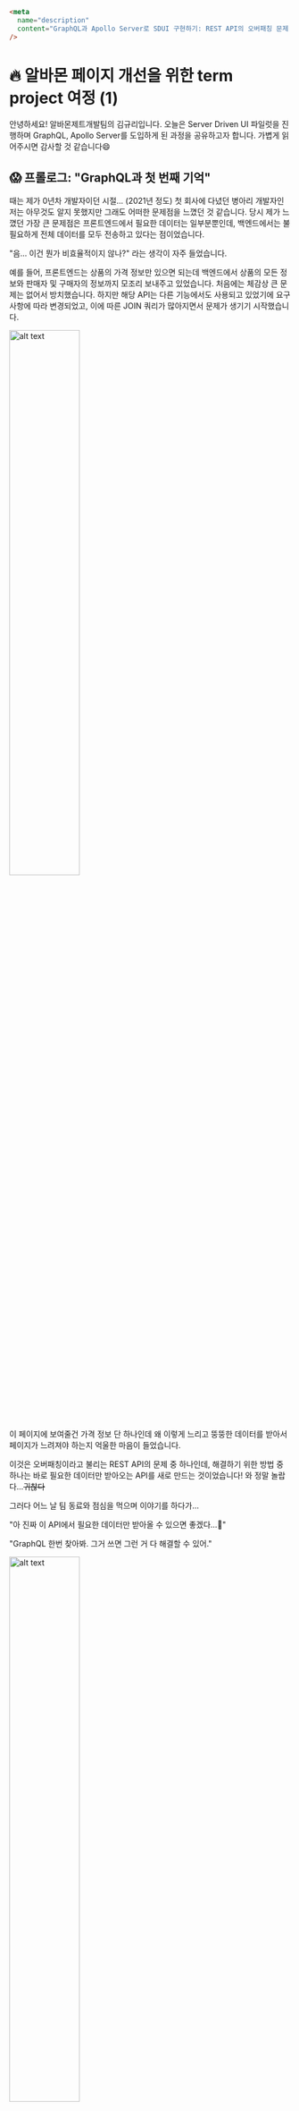 ```html
<meta
  name="description"
  content="GraphQL과 Apollo Server로 SDUI 구현하기: REST API의 오버패칭 문제 해결과 서버 주도 UI 개발 경험 공유"
/>
```

# 🔥 알바몬 페이지 개선을 위한 term project 여정 (1)

안녕하세요!
알바몬제트개발팀의 김규리입니다.
오늘은 Server Driven UI 파일럿을 진행하며 GraphQL, Apollo Server를 도입하게 된 과정을 공유하고자 합니다.
가볍게 읽어주시면 감사할 것 같습니다😄

## 😱 프롤로그: "GraphQL과 첫 번째 기억"

때는 제가 0년차 개발자이던 시절... (2021년 정도)
첫 회사에 다녔던 병아리 개발자인 저는 아무것도 알지 못했지만 그래도 어떠한 문제점을 느꼈던 것 같습니다.
당시 제가 느꼈던 가장 큰 문제점은 프론트엔드에서 필요한 데이터는 일부분뿐인데, 백엔드에서는 불필요하게 전체 데이터를 모두 전송하고 있다는 점이었습니다.

"음... 이건 뭔가 비효율적이지 않나?" 라는 생각이 자주 들었습니다.

예를 들어, 프론트엔드는 상품의 가격 정보만 있으면 되는데 백엔드에서 상품의 모든 정보와 판매자 및 구매자의 정보까지 모조리 보내주고 있었습니다. 처음에는 체감상 큰 문제는 없어서 방치했습니다. 하지만 해당 API는 다른 기능에서도 사용되고 있었기에 요구사항에 따라 변경되었고, 이에 따른 JOIN 쿼리가 많아지면서 문제가 생기기 시작했습니다.

<img src="image-5.png" alt="alt text" width="50%" />

이 페이지에 보여줄건 가격 정보 단 하나인데 왜 이렇게 느리고 뚱뚱한 데이터를 받아서 페이지가 느려져야 하는지 억울한 마음이 들었습니다.

이것은 오버패칭이라고 불리는 REST API의 문제 중 하나인데, 해결하기 위한 방법 중 하나는 바로 필요한 데이터만 받아오는 API를 새로 만드는 것이었습니다! 와 정말 놀랍다...~~귀찮다~~

<!-- "" //대사 추가 친구와 대화하다 알게되었다는 느낌으로 -->

그러다 어느 날 팀 동료와 점심을 먹으며 이야기를 하다가...

"아 진짜 이 API에서 필요한 데이터만 받아올 수 있으면 좋겠다...🤔"

"GraphQL 한번 찾아봐. 그거 쓰면 그런 거 다 해결할 수 있어."

<img src="image-11.png" alt="alt text" width="50%" />

처음 들어보는 GraphQL이란 단어에 궁금증이 생겨 찾아보게 되었습니다.

<img src="image-2.png" alt="alt text" width="50%" />

<!-- // 너무 빨리 넘어가면 안되는 부분 : 독자가 설득이 안됨 -->

<!-- // GraphQL을 알게 되었는데 찾아보니 이런 장점과 단점이 있는데 이런건 해결할 수 있는 장점들이다. 내가 깨달은 것 처럼 작성하기 -->

GraphQL을 찾아보니 2019년부터 존재했던 기술이었습니다. 더 자세히 알아보니 제가 겪고 있던 문제들을 해결할 수 있는 여러 장점들이 있었습니다.

1. **오버패칭 문제 해결**: 클라이언트가 필요한 데이터만 요청할 수 있다.
2. **유연한 데이터 요청**: 하나의 엔드포인트로 여러 종류의 데이터를 원하는 형태로 받아올 수 있다.
3. **타입 시스템**: 강력한 타입 체크로 런타임 에러를 줄일 수 있다.

이런 장점들을 보면서 "와, 이거 정말 우리가 겪고 있는 문제들을 해결할 수 있겠는데?" 하는 생각이 들었습니다.

<img src="image-13.png" alt="alt text" width="50%" />

이것을 알게 된 후, 당시 Spring Boot로 서버를 구축하고 있었는데 과감하게 연동을 시도해보았습니다. 결과적으로는 성공하지 못했고, 더 시급한 업무들이 쌓여 깊이 있게 연구할 시간이 부족했습니다.

모르는 것은 모른다고 말하고 모르는 것을 알아가는 것이 개발자의 삶 아니겠습니까?😆 이때부터 GraphQL은 완수하지 못한 과제처럼 마음 한구석에 남아 있었던 것 같습니다.

만 2년의 시간이 흐르고 3년차가 된 지금, 저는 알바몬에서 새로운 도전을 시작하게 되었습니다. 우리 팀에서는 이벤트 페이지 개발과 관련된 고민이 있었습니다. 대부분의 이벤트 페이지들이 타이틀, 이미지, 버튼 등 비슷한 구조를 가지고 있었는데요. 문제는 새로운 이벤트가 있을 때마다 비슷한 구조임에도 매번 새로 개발하고 배포해야 한다는 점이었습니다. 이 과정에서 불필요한 시간이 많이 소요되고 있었죠.

"매번 비슷한 컴포넌트를 새로 만드는게 비효율적이지 않나..."

"이벤트 페이지 구조를 좀 더 체계적으로 관리할 수 없을까?"

이런 고민을 팀원들과 나누던 중, 사수님께서 Server Driven UI라는 개념을 소개해 주셨습니다. UI 구조를 서버에서 제어하면 프론트엔드 배포 없이도 유연하게 화면을 구성할 수 있고, 컴포넌트를 정형화하여 재사용성을 높일 수 있다는 것이 었습니다. 이렇게 하면 매번 새로운 이벤트 페이지를 만들 때마다 비슷한 컴포넌트를 반복해서 개발하는 문제도 해결할 수 있을 것 같았습니다.

팀 내 논의 끝에 SDUI 도입을 검토해보기로 했고, 리서치를 하던 중 흥미로운 사실을 발견했습니다. 바로 SDUI가 GraphQL과 궁합이 정말 좋다는 것이었습니다.

그 순간 제 머릿속에서 2년 전의 기억이 떠올랐습니다.
"이거다! 드디어 GraphQL을 제대로 써볼 기회가 왔구나!"

저는 완수하지 못한 과제를 이번에야 말로 해봐야 겠다는 생각을 했습니다.

까짓거 한 번 해보기로 했습니다.😎

<img src="image.png" alt="alt text" width="50%" />

우리 팀은 알바몬에서 SDUI가 필요한 상황을 재현해보고 파일럿을 진행했습니다. 많관부

## 🎯 Episode 1: SDUI가 뭔데? (사실 이미 쓰고 있었을 지도)

<!-- 우리의 상황에 대한 설명이 필요 -->
<!-- 우리가 왜 이런 기술을 써야하는지 설명 -->
<!-- 추가 위 내용을 서론에서 좀 더 추가하였습니다. -->

<!-- 그래서 도입한 것이 SDUI이다. 하고 싶은 말이 많은데... 이건 기대해 주세요 라고 끝냄. -->

간단하게 SDUI (Server Driven UI)이라는게 뭔지부터 짚고 넘어가겠습니다.

어렵게 생각할 것 없이 말 그대로 서버에서 데이터를 조작해서 프론트엔드에 뿌려주는 것입니다.

개념 자체로만 보자면 우리는 이미 Server Driven한 UI를 작성하고 있었을 수도 있습니다. 예를 들어,캐러셀 데이터나 목록 데이터를 백엔드에서 가져와 프론트엔드에 뿌려주는 등의 작업이 있습니다.

이것을 좀 더 심화해서 UI 구조를 서버에서 제어할 수 있도록 만들면 더 SDUI 스러운 시스템을 만들 수 있겠죠.

예를 들자면, 카드 리스트의 row와 column을 자유자재로 바꾸고, 배너의 높이나 버튼을 앱/프론트엔드 배포하지 않고 서버에서 제어할 수 있으면 좋을 것 같지 않나요?

다만, 이 SDUI의 설게에는 개발자의 경험과 요구사항이 크게 좌우하기 때문에 여러 관계자들과 많은 논의가 필요해보였습니다. SDUI에 대한 자세한 내용은 추후 블로그 글에 써보도록 하겠습니다.

이번 시간에는 이런 것이 있다는 것만 알아 두고 GraphQL과 Apollo Server에 대해 이야기 해보겠습니다.

## 🎯 Episode 2: GraphQL이란?

<img src="image-6.png" alt="alt text" width="50%" />
이미지 출처: https://www.wallarm.com/what/what-is-graphql-definition-with-example

GraphQL은 쿼리 언어입니다. 쿼리 언어라는 것은 데이터를 조회하는 언어라는 것을 의미합니다.
기존의 일반적으로 데이티 조회는 백엔드에서 하는 작업이었는데, 이 역할이 프론트엔드로 넘어오게 된 것 입니다.

GraphQL을 사용하는 회사로 대표적으로 Airbnb가 있는데 아래 그림을 한 번 보시죠!

<img src="image-9.png" alt="alt text" width="50%" />
출처 : A Deep Dive into Airbnb’s Server-Driven UI System
https://medium.com/airbnb-engineering/a-deep-dive-into-airbnbs-server-driven-ui-system-842244c5f5

이미지는 Airbnb의 서버 드리븐 UI 시스템입니다.
보시면 각각의 섹션을 나누고 그 안에 데이터를 넣어 놓은 것을 볼 수 있습니다.
추후에 필요한 섹션을 정하고 순서대로 데이터를 넣어 놓으면 프론트엔드에서는 그대로 뿌려주는 것입니다.

그럼 우리도 할 수 있지 않을까!?!?!

<img src="image-14.png" alt="alt text" width="50%" />

이와 비슷하게 알바몬에서 적용할 수는 없을까 고민해보았습니다.

- 타이틀
- 이미지
- 버튼

<img src="image-35.png" alt="alt text" width="50%" />

<!-- 이 페이지를 위의 airbnb처럼 section을 나누어서 보여주기. 스키마도 추가. 세 개의 이미지를 가로로 나열해서 보여주는 느낌으로 -->

요즘 광고 여기저기서 볼 수 있는 핫하신 변우석 님의 얼굴이 담긴 이벤트 페이지 입니다.
이 이벤트 페이지를 섹션으로 나누자면 세 가지로 나눌 수 있습니다.

<img src="image-34.png" alt="alt text" width="50%" />

이것을 GraphQL 스키마로 구성해 보면 다음과 같습니다.

<!-- 접는 기능으로 -->

```tsx
type Query {
  getEventPage: EventPage
}

type EventPage {
  title: Title
  image: Image
  button: Button
}

type Title {
  text: String!
  color: String
  size: Int
}

type Image {
  url: String!
  alt: String
  width: Int
  height: Int
}

type Button {
  text: String!
  link: String!
  color: String
  backgroundColor: String
}
```

이 스키마를 따라 데이터를 가져올 리졸버를 구성합니다.
실제 프로덕션 환경에서는 데이터베이스나 외부 API에서 데이터를 가져오도록 수정하시면 됩니다.

```tsx
const eventPageResolver = {
  Query: {
    getEventPage: () => ({
      title: {
        text: "TVC 플러팅 챌린지",
        color: "#000000",
        size: 24,
      },
      image: {
        url: "https://example.com/event-image.jpg",
        alt: "잘생긴 우석 사진",
        width: 800,
        height: 400,
      },
      button: {
        text: "앱에서 칠린지 참여하기",
        link: "/events/2024",
        color: "#FFFFFF",
        backgroundColor: "#FF0000",
      },
    }),
  },
};

export default eventPageResolver;
```

이렇게 완성한 이벤트 페이지의 리졸버를 메인 리졸버에 통합 시킵니다

```tsx
import eventPageResolver from "./eventPage";

const resolvers = {
  Query: {
    ...eventPageResolver.Query,
  },
};

export default resolvers;
```

끝

단일 엔드포인트로 구성되기에 URI를 지정할 필요도 없습니다.
이렇게 하면 백엔드 구성은 끝났습니다.

이제 클라이언트는 쿼리 요청을 보낼 수 있습니다.

```tsx
query GetEventPage {
  getEventPage {
    title {
      text
      color
      size
    }
    image {
      url
      alt
      width
      height
    }
    button {
      text
      link
      color
      backgroundColor
    }
  }
}
```

그런데 여기서 모든 데이터가 필요하지 않은 경우도 있을 수 있습니다.
그러면 필요한 필드를 선택적으로 가져올 수 있습니다!

```tsx
query GetEventPageMinimal {
  getEventPage {
    title {
      text
    }
    button {
      text
      link
    }
  }
}
```

<img src="image-15.png" alt="alt text" width="50%" />
AMAZING !!

<!-- 이미지 추가 -->

이처럼 GraphQL에는 스키마, 리졸버, 쿼리, 뮤테이션 등의 개념이 있습니다.

이 작업에서 느낄 수 있는 GraphQL의 장점은 이렇습니다.

1. 필요한 데이터만 요청 가능
2. 강력한 타입 시스템
   - 스키마를 통해 데이터의 형태를 명확하게 정의합니다
3. 단일 엔드포인트

(출처: https://www.ibm.com/kr-ko/topics/graphql)

백엔드에서 뷔페 식탁을 차려놓으면 프론트엔드에서는 먹고싶은 것만 골라서 가져옵니다.
REST API가 미리 정해진 세트 메뉴라면, GraphQL은 원하는 만큼만 담아갈 수 있는 뷔페인 셈입니다.

<!-- 세트 메뉴, 뷔페 사진 추가 -->

<img src="image-19.png" alt="alt text" width="50%" /> GraphQL 뷔페
출처: https://www.google.com/url?sa=i&url=https%3A%2F%2Fwww.tamnao.com%2Fweb%2Fsp%2FdetailPrdt.do%3FprdtNum%3DSP00001383&psig=AOvVaw19mlPQoVAEAhiaxEePVaPp&ust=1733210300877000&source=images&cd=vfe&opi=89978449&ved=0CBQQjRxqFwoTCOCptdXFiIoDFQAAAAAdAAAAABAw

<img src="image-18.png" alt="alt text" width="50%" /> REST API 세트메뉴(죠스떡볶이)
출처: https://m.joseilbo.com/news/view.htm?newsid=269857#_digitalcamp

<img src="image-7.png" alt="alt text" width="50%" />

백엔드가 차려놓은 백첩반상을 프론트가 다 먹을 필요가 없어졌어요.
먹고싶은 것, 좋아하는 것, 필요한 것만 쏙쏙 뽑아먹을 수 있게 되었습니다.

<img src="image-20.png" alt="alt text" width="50%" />
다이어트 성공

<!-- 다이어트 성공 사진 -->

## 🎯 Episode 3: Apollo Server vs GraphQL Yoga

GraphQL을 실제로 구현하기 위해서는 서버 프레임워크가 필요했습니다.

리서치를 해보니 GraphQL 생태계에서 선택할 수 있는 프레임워크 중 큰 파이를 차지 하고 있는 두 가지가 있었는데 바로 Apollo Server와 GraphQL Yoga입니다.

<img src="image-21.png" alt="alt text" width="50%" />
<img src="image-22.png" alt="alt text" width="50%" />

처음에는 입문으로 GraphQL Yoga를 선택했었습니다. 실제로 써봤을 때 구축도 쉬웠고, 문서도 잘 되어있었습니다.

하지만 결국 Apollo Server를 선택하게 되었습니다.

왜?
<img src="image-24.png" alt="alt text" width="50%" />

저희가 Apollo Server를 선택하게 된 이유는 다음과 같습니다.

1. 더 풍부한 커뮤니티와 레퍼런스

gihtub star 수가 더 많은 것은 사용자가 더 많다는 것이고, 그만큼 더 풍부한 커뮤니티와 지원 기능과 업데이트가 많을 가능성이 높습니다. 많은 사람들이 사용하며 단점이 보완되었을테니 우리가 적용했을 때 오류가 적을 확률이 높을듯.

(24년 11월 26일 당시)
Apollo Server : 13.8k
Yoga : 8.3k

<!-- 스타 수를 이미지로 추가 -->

출처
https://github.com/dotansimha/graphql-yoga
https://github.com/apollographql/apollo-server

2. 다양한 기업의 실제 프로덕션 사례

일단 에어비앤비에서 사용하고 있는 것을 보고 신뢰감을 얻었습니다.
뭔지 정확하게 알 수는 없지만 아무튼 대규모 서비스의 기업에서 프로덕션까지 올렸으니 어느정도 검증되었고, 신뢰해도 좋다고 생각했습니다.

출처 네이버 DEVIEW 2020 GraphQL이 가져온
에어비앤비 프론트엔드 기술의 변천사
https://deview.kr/data/deview/session/attach/GraphQL%E1%84%8B%E1%85%B5_%E1%84%80%E1%85%A1%E1%84%8C%E1%85%A7%E1%84%8B%E1%85%A9%E1%86%AB_%E1%84%8B%E1%85%A6%E1%84%8B%E1%85%A5%E1%84%87%E1%85%B5%E1%84%8B%E1%85%A2%E1%86%AB%E1%84%87%E1%85%B5_%E1%84%91%E1%85%B3%E1%84%85%E1%85%A9%E1%86%AB%E1%84%90%E1%85%B3%E1%84%8B%E1%85%A2%E1%86%AB%E1%84%83%E1%85%B3_%E1%84%80%E1%85%B5%E1%84%89%E1%85%AE%E1%86%AF%E1%84%8B%E1%85%B4_%E1%84%87%E1%85%A7%E1%86%AB%E1%84%8E%E1%85%A5%E1%86%AB%E1%84%89%E1%85%A1_1106.pdf

3. 프로덕션 환경을 고려하였을 때 다양한 요구사항에 대응 가능

Apollo Server는 **플러그인 시스템**이 있어 기능 확장성이 좋다고 느껴졌습니다.

회사에 입사한 후 MSA(Microservice Architecture)와 모듈 페더레이션에 대한 이야기를 자주 듣게 되었습니다. 따라서 향후 마이크로서비스 아키텍처로의 전환이 필요할 때도 유연하게 대응할 수 있을 것이라 판단했습니다.

- 기능 확장성 : 플러그인 시스템을 통해 기능을 쉽게 확장할 수 있어, 복잡한 요구사항을 충족하는데 유리함
  출처
  https://the-guild.dev/graphql/yoga-server/docs/comparison
  https://npm-compare.com/ko-KR/apollo-server-express,
- 분산 시스템을 위한 Federation 아키텍처를 지원
  https://velog.io/@banjjoknim/Apollo-GraphQL-Federation

물론 GraphQL Yoga도 기본적인 기능을 제공하기에 문제없고 무척 구축이 간편한 프레임워크지만, 대규모 서비스 환경에서는 Apollo Server의 안정성과 확장성이 더 큰 장점이 있다는 것을 고려하여 Apollo Server를 선택했습니다.

~~근데 사이드 플젝처럼 가볍고 빠른 프로토타이핑이 필요할 경우에는 Yoga를 선택할 것 같습니다. 2024 트렌드를 보니 Yoga 선택률이 더 높음~~
https://npm-compare.com/ko-KR/apollo-server,express-graphql,graphql,graphql-yoga/#timeRange=ALL

## 😏 Episode 4: 쿼리 대신 짜주는 Playground

<img src="image-26.png" alt="alt text" width="50%" />

그런데 말입니다... 쿼리를 이제 프론트에서 짜야한다고? 처음에는 이 부분이 굉장히 걱정되었습니다. REST API와 달리 프론트엔드 개발자가 직접 쿼리를 작성해야 한다니, 러닝 커브도 있을 것 같고 귀찮은 작업이 늘어날 것 같았거든요.😅

하지만 이런 걱정은 Playground만 있으면 할 필요 없습니다!
Playground는 Apollo Server에서 제공하는 GraphQL 쿼리를 쉽게 작성하고 테스트할 수 있는 개발자 도구입니다.(Yoga에도 있긴 합니다) Playground는 마치 포스트맨(Postman)처럼 API를 테스트할 수 있는 환경을 제공하는데, 여기에 더해 자동완성 기능까지 제공합니다.

<img src="image-29.png" alt="alt text" width="50%" />

Apollo Server를 실행하면 서버의 루트 URL(예: localhost:4000)에서 바로 Playground에 접근할 수 있습니다.

<img src="image-30.png" alt="alt text" width="50%" />
빨간 박스로 표시된 부분에는 작성한 스키마를 기반으로 필드가 나열되어 있습니다.
여기서 필요한 값을 클릭하면 해당 값을 가져오는 쿼리가 자동으로 생성됩니다!

<img src="image-31.png" alt="alt text" width="50%" />

<img src="image-32.png" alt="alt text" width="50%" />

필요한 값들을 입력하고 실행 버튼을 클릭하면 서버로부터 응답 결과를 바로 확인할 수 있습니다.
이를 통해 개발자는 복잡한 쿼리를 손쉽게 생성하고 시뮬레이션을 해볼 수 있습니다!!

<img src="image-27.png" alt="alt text" width="50%" />

## 🚀 Episode 5: 그래서 결과는?

### Before

- 오버패칭으로 인한 불필요한 데이터 전송
- 복잡한 REST 엔드포인트들

### After

- 필요한 데이터만 쏙쏙
- 단일 엔드포인트의 자유로움

<!-- SDUI 완성형을 만들고
알바몬에 도입할 수 있는 방법을 모색하고
어떻게 구성하면 좋을지 고민하는 사진이 있으면 좋겠다

어디다 넣을지 고민하는 어디에 어덯게 구성하지?
보완할 것은 무엇인지?
poc에 들어가기 위해서는 어떻게 해야할지? -->

## 🎯 마치며: 앞으로 뭐할건데

이번 파일럿을 통해 GraphQL과 Apollo Server를 도입해보았지만, 이제부터 진짜 시작입니다.

<img src="image-25.png" alt="alt text" width="50%" />
출처: https://img.freepik.com/premium-photo/businessman-planning-work-company-whiteboard_75891-3192.jpg

현재 우리 팀은 SDUI 완성형을 만들기 위해 다음과 같은 고민들을 하고 있습니다.

1. **알바몬 서비스 적용 범위**

   - 어떤 페이지부터 적용할 것인가?
   - 기존 페이지들의 마이그레이션 전략은?
   - 새로운 이벤트 페이지에 우선 적용해볼까?

2. **컴포넌트 구성 전략**

   - 어떤 컴포넌트들이 자주 재사용될까?
   - 컴포넌트 간의 의존성은 어떻게 관리할까?
   - 디자인 시스템과는 어떻게 연동할까?

앞으로 이러한 고민들을 하나씩 해결해나가면서, SDUI 시스템을 완성형으로 발전시켜 나가려고 합니다. 그 과정에서 얻게 되는 인사이트들도 계속해서 공유드리도록 하겠습니다.

긴 글 읽어주셔서 감사합니다!😊

<img src="image-28.png" alt="alt text" width="50%" />
출처:
https://www.google.com/url?sa=i&url=https%3A%2F%2Fm.blog.naver.com%2Fdd_809%2F221926712657&psig=AOvVaw3eJSNeR8-984oHev5uEk15&ust=1733212038271000&source=images&cd=vfe&opi=89978449&ved=0CBMQjRxqFwoTCJi8l5PMiIoDFQAAAAAdAAAAABAE
